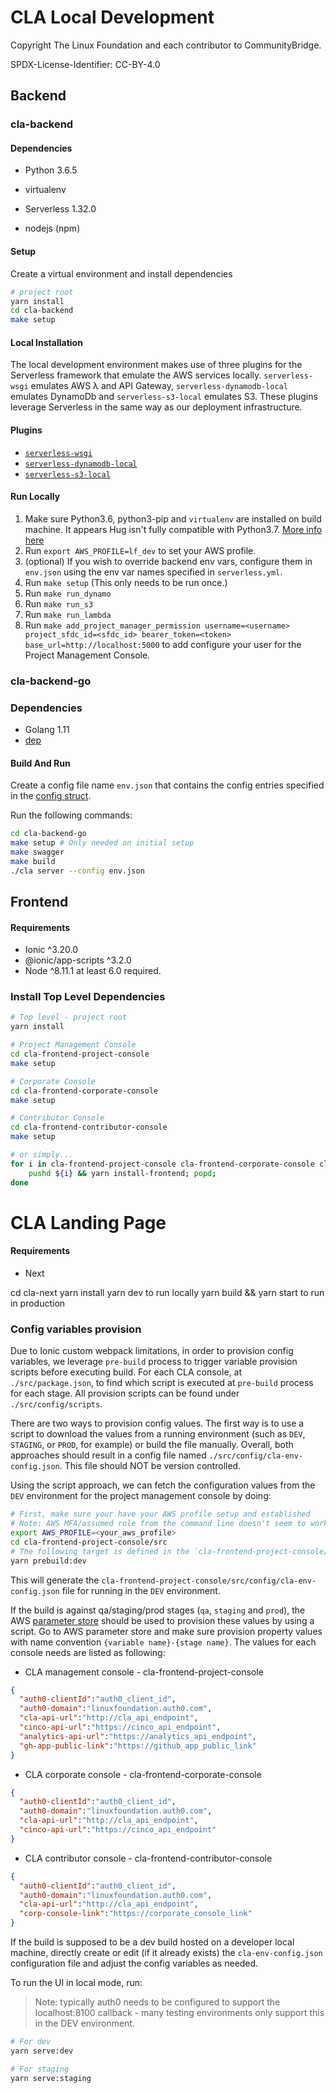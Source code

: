 # CLA Local Development

Copyright The Linux Foundation and each contributor to CommunityBridge.

SPDX-License-Identifier: CC-BY-4.0

## Backend

### cla-backend

#### Dependencies

- Python 3.6.5

- virtualenv

- Serverless 1.32.0

- nodejs (npm)

#### Setup

Create a virtual environment and install dependencies

```bash
# project root
yarn install
cd cla-backend
make setup
```

#### Local Installation

The local development environment makes use of three plugins for the Serverless
framework that emulate the AWS services locally. `serverless-wsgi` emulates AWS
λ and API Gateway, `serverless-dynamodb-local` emulates DynamoDb and
`serverless-s3-local` emulates S3. These plugins leverage Serverless in the same
way as our deployment infrastructure.

#### Plugins

* [`serverless-wsgi`](https://www.npmjs.com/package/serverless-wsgi)
* [`serverless-dynamodb-local`](https://www.npmjs.com/package/serverless-dynamodb-local)
* [`serverless-s3-local`](https://www.npmjs.com/package/serverless-s3-local)

#### Run Locally

1. Make sure Python3.6, python3-pip and `virtualenv` are installed on build
   machine. It appears Hug isn't fully compatible with Python3.7. [More info
   here](https://github.com/timothycrosley/hug/issues/631)
2. Run `export AWS_PROFILE=lf_dev` to set your AWS profile.
3. (optional) If you wish to override backend env vars, configure them in
   `env.json` using the env var names specified in `serverless.yml`.
4. Run `make setup` (This only needs to be run once.)
5. Run `make run_dynamo`
6. Run `make run_s3`
7. Run `make run_lambda`
8. Run `make add_project_manager_permission username=<username>
   project_sfdc_id=<sfdc_id> bearer_token=<token> base_url=http://localhost:5000`
   to add configure your user for the Project Management Console.

### cla-backend-go

### Dependencies

* Golang 1.11
* [dep](https://github.com/golang/dep)

#### Build And Run

Create a config file name `env.json` that contains the config entries specified
in the [config struct](/cla-backend-go/config/config.go).

Run the following commands:

```bash
cd cla-backend-go
make setup # Only needed on initial setup
make swagger
make build
./cla server --config env.json
```

## Frontend

#### Requirements

* Ionic ^3.20.0
* @ionic/app-scripts ^3.2.0
* Node ^8.11.1 at least 6.0 required.

### Install Top Level Dependencies

```bash
# Top level - project root
yarn install

# Project Management Console
cd cla-frontend-project-console
make setup

# Corporate Console
cd cla-frontend-corporate-console
make setup

# Contributor Console
cd cla-frontend-contributor-console
make setup

# or simply...
for i in cla-frontend-project-console cla-frontend-corporate-console cla-frontend-contributor-console; do
    pushd ${i} && yarn install-frontend; popd;
done
```

# CLA Landing Page

#### Requirements

* Next

cd cla-next
yarn install
yarn dev to run locally
yarn build && yarn start to run in production

### Config variables provision

Due to Ionic custom webpack limitations, in order to provision config variables,
we leverage `pre-build` process to trigger variable provision scripts before
executing build. For each CLA console, at `./src/package.json`, to find which
script is executed at `pre-build` process for each stage. All provision scripts
can be found under `./src/config/scripts`.

There are two ways to provision config values. The first way is to use a script to
download the values from a running environment (such as `DEV`, `STAGING`, or
`PROD`, for example) or build the file manually. Overall, both approaches should 
result in a config file named `./src/config/cla-env-config.json`. This file should
NOT be version controlled.

Using the script approach, we can fetch the configuration values from the `DEV`
environment for the project management console by doing:

```bash
# First, make sure your have your AWS profile setup and established
# Note: AWS MFA/assumed role from the command line doesn't seem to work with the node.js lib
export AWS_PROFILE=<your_aws_profile>
cd cla-frontend-project-console/src
# The following target is defined in the `cla-frontend-project-console/package.json` file
yarn prebuild:dev
```

This will generate the `cla-frontend-project-console/src/config/cla-env-config.json`
file for running in the `DEV` environment.

If the build is against qa/staging/prod stages (`qa`, `staging` and `prod`), the AWS
[parameter
store](https://docs.aws.amazon.com/systems-manager/latest/userguide/systems-manager-paramstore.html)
should be used to provision these values by using a script. Go to AWS parameter store and make
sure provision property values with name convention `{variable name}-{stage
name}`. The values for each console needs are listed as following:

* CLA management console - cla-frontend-project-console

```json
{
  "auth0-clientId":"auth0_client_id",
  "auth0-domain":"linuxfoundation.auth0.com",
  "cla-api-url":"http://cla_api_endpoint",
  "cinco-api-url":"https://cinco_api_endpoint",
  "analytics-api-url":"https://analytics_api_endpoint",
  "gh-app-public-link":"https://github_app_public_link"
}
```

* CLA corporate console - cla-frontend-corporate-console

```json
{
  "auth0-clientId":"auth0_client_id",
  "auth0-domain":"linuxfoundation.auth0.com",
  "cla-api-url":"http://cla_api_endpoint",
  "cinco-api-url":"https://cinco_api_endpoint"
}
```

* CLA contributor console - cla-frontend-contributor-console

```json
{
  "auth0-clientId":"auth0_client_id",
  "auth0-domain":"linuxfoundation.auth0.com",
  "cla-api-url":"http://cla_api_endpoint",
  "corp-console-link":"https://corporate_console_link"
}
```

If the build is supposed to be a dev build hosted on a developer local machine,
directly create or edit (if it already exists) the `cla-env-config.json` configuration
file and adjust the config variables as needed.

To run the UI in local mode, run:

> Note: typically auth0 needs to be configured to support the localhost:8100
callback - many testing environments only support this in the DEV environment.

```bash
# For dev
yarn serve:dev

# For staging
yarn serve:staging
```
